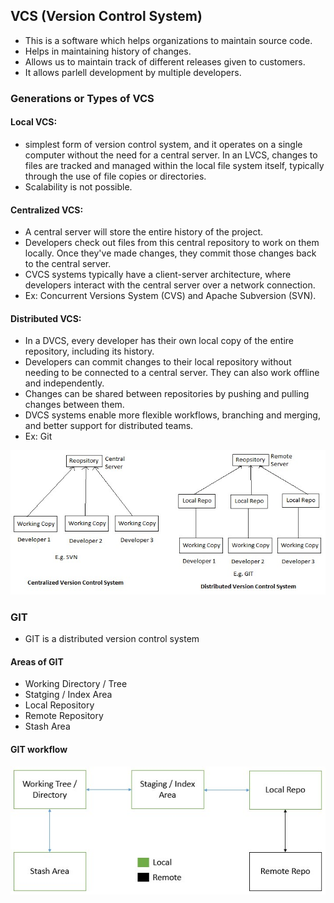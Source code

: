 VCS (Version Control System)
----------------------------
* This is a software which helps organizations to maintain source code.
* Helps in maintaining history of changes.
* Allows us to maintain track of different releases given to customers.
* It allows parlell development by multiple developers.

### Generations or Types of VCS
#### Local VCS: 
   * simplest form of version control system, and it operates on a single computer without the need for a central server. In an LVCS, changes to files are tracked and managed within the local file system itself, typically through the use of file copies or directories.
   * Scalability is not possible.
#### Centralized VCS:
   * A central server will store the entire history of the project.
   * Developers check out files from this central repository to work on them locally. Once they've made changes, they commit those changes back to the central server.
   * CVCS systems typically have a client-server architecture, where developers interact with the central server over a network connection.
   * Ex: Concurrent Versions System (CVS) and Apache Subversion (SVN).
#### Distributed VCS:
   * In a DVCS, every developer has their own local copy of the entire repository, including its history.
   * Developers can commit changes to their local repository without needing to be connected to a central server. They can also work offline and independently.
   * Changes can be shared between repositories by pushing and pulling changes between them.
   * DVCS systems enable more flexible workflows, branching and merging, and better support for distributed teams.
   * Ex: Git

![CVCS and DVCS](GITPractice01.jpg)

### GIT

* GIT is a distributed version control system
#### Areas of GIT
   * Working Directory / Tree 
   * Statging / Index Area
   * Local Repository
   * Remote Repository
   * Stash Area
#### GIT workflow
![Workflow](GITPractice02.jpg)
